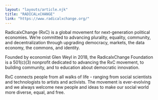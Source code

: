 ```yaml
---
layout: "layouts/article.njk"
title: "RADICALxCHANGE"
link: "https://www.radicalxchange.org/"
---
```


RadicalxChange (RxC) is a global movement for next-generation political economies. We’re committed to advancing plurality, equality, community, and decentralization through upgrading democracy, markets, the data economy, the commons, and identity.

Founded by economist Glen Weyl in 2018, the RadicalxChange Foundation is a 501(c)(3) nonprofit dedicated to advancing the RxC movement, to building community, and to education about democratic innovation.

RxC connects people from all walks of life - ranging from social scientists and technologists to artists and activists. The movement is ever-evolving and we always welcome new people and ideas to make our social world more diverse, equal, and free.